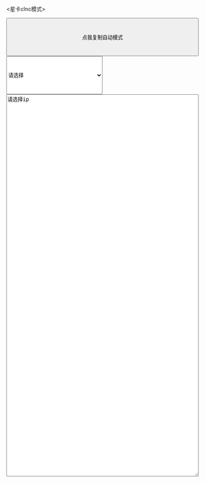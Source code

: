 <星卡clnc模式>
<html lang="en">
<head>
    <meta charset="UTF-8">
    <title>星卡clnc模式</title>
</head>
<body>
    <button onclick="fnCloneIp();" style="height:100px; width:100%;" >点我复制自动模式</button>
    <select id="ip" onchange="choseIp()" style="height:100px; width:50%;">
        <option value="" selected="selected" disabled="disabled">请选择</option>
        <option value="112.80.255.21">南京联通</option>
        <option value="123.125.142.40">北京联通</option>
        <option value="163.177.151.162">广州联通</option>
        <option value="180.97.104.45">南京电信</option>
        <option value="220.181.43.12">北京电信</option>
        <option value="14.215.177.73">广州电信</option>
    </select>
    <textarea type="text" id="modle"  style="height:1000px; width:100%;">请选择ip</textarea>
    <script>
        function choseIp(){
            var ip = document.getElementById("ip");
            var index = ip.selectedIndex;
            var ip_value = ip.options[index].value;
            var modle = document.getElementById('modle');
            modle.value="/*\n    普通免流   例子，只需要修改HTTP/HTTPS代理IP跟模式(可作为wap模式)\n*/\n\n#######UDP部分########\nhttpUDP::udp {\n    //如果搭建了cns服务器可以删除下一行的注释(尽量搭建443端口)\n    udp_tproxy_listen = 0.0.0.0:6650;\n    destaddr = "+ip_value+":443;\n    httpMod = tunnel;\n    encrypt = 加密密码;\n    header_host = 服务器IP:服务器端口;\n}\n\ntcp::Global {\n    tcp_listen = :::6650;\n}\n\n//HTTPS模式\nhttpMod::tunnel {\n    del_line = host;\n    set_first = \"[M] [H] [V]\\r\\nHost: [H]\\r\\nX-T5-Auth: 1967948331\\r\\n\";\n}\n//HTTP模式\nhttpMod::http {\n    del_line = host;\n    set_first = \"[M] http:\/\/[H_P][U] [V]\\r\\nHost: [H_P]\\r\\nX-T5-Auth: 1967948331\\r\\n\";\n}\n\ntcpProxy::http_proxy {\n    //HTTPS代理地址\n    destaddr = "+ip_value+":443;\n    httpMod = http;\n}\ntcpProxy::https_proxy {\n    //HTTPS代理地址\n    destaddr = "+ip_value+":443;\n    tunnelHttpMod = tunnel;\n    tunnel_proxy = on;\n}\n\n//ssl端口先建立CONNECT连接\ntcpAcl::firstConnect {\n    tcpProxy = https_proxy;\n    matchMode = firstMatch;\n    //读取数据后尝试匹配tcpAcl::http模块\n    reMatch = http;\n\n    continue: dst_port != 80;\n    continue: dst_port != 8080;\n    dst_port != 6650;\n}\n//匹配普通http请求\ntcpAcl::http {\n    tcpProxy = http_proxy;\n\n    continue: method != IS_NOT_HTTP;\n    reg_string != WebSocket;\n}\n//其他请求使用CONNECT代理\ntcpAcl::CONNECT {\n    tcpProxy = https_proxy;\n\n    dst_port != 0;\n}\n\ndns::Global {\n    dns_listen = :::6653;\n    cachePath = /dev/null;\n    cacheLimit = 512;\n}\ndnsAcl {\n    httpMod = http;\n    //HTTP代理地址\n    destaddr = "+ip_value+":443;\n    header_host = 119.29.29.29;\n    query_type = A;\n    //百度直连不支持ipv6，所以不解析AAAA\n    //query_type = AAAA;\n}\n\n\n\nTun {\n    tunAddr4 = 10.0.0.1;\n    tunAddr6 = fc00::1;\n    tunMtu = 1500;\n    tunDevice = tunDev;\n}"
        }
        function fnCloneIp() {
            var modle = document.getElementById('modle');
            modle.select();
            try{
                if(document.execCommand('copy', false, null)){
                    document.execCommand("Copy");
                    alert("已复制好，可贴粘。tinyproxy要求2.5.9以上并在高级设置中开启本地WPN模式");
                } else{
                    alert("复制失败，请手动复制,tinyproxy要求2.5.9以上并在高级设置中开启本地WPN模式");
                }
            } catch(err){
                alert("复制失败，请手动复制,tinyproxy要求2.5.9以上并在高级设置中开启本地WPN模式");
            }
        }

    </script>
</body>
</html>
